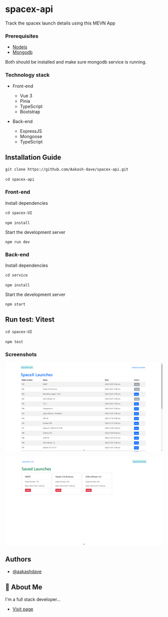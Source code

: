 # spacex-api
Track the spacex launch details using this MEVN App

### Prerequisites
- [Nodejs](https://nodejs.org/en/download)
- [Mongodb](https://www.mongodb.com/docs/manual/administration/install-community/)

Both should be installed and make sure mongodb service is running.

### Technology stack
* Front-end
    *  Vue 3
    *  Pinia
    *  TypeScript
    *  Bootstrap 

* Back-end
    *  ExpressJS
    *  Mongoose
    *  TypeScript

## Installation Guide

```shell
git clone https://github.com/Aakash-dave/spacex-api.git

cd spacex-api
```

### Front-end

Install dependencies
```shell
cd spacex-UI

npm install
```
Start the development server
```shell
npm run dev
```

### Back-end

Install dependencies
```shell
cd service

npm install
```
Start the development server
```shell
npm start
```

## Run test: Vitest
```shell
cd spacex-UI

npm test
```

### Screenshots
![List records](./images/LaunchListPage.png)

![Saved records](./images/LaunchSavedPage.png)


## Authors

- [@aakashdave](https://www.github.com/aakash-dave)


## 🚀 About Me
I'm a full stack developer...

- [Visit page](https://aakash-dave.netlify.app/)

